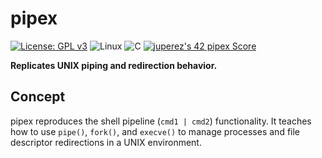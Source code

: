 # pipex

[![License: GPL v3](https://img.shields.io/badge/License-GPLv3-blue.svg?style=for-the-badge)](https://www.gnu.org/licenses/gpl-3.0)
![Linux](https://img.shields.io/badge/Linux-FCC624?style=for-the-badge&logo=linux&logoColor=black)
![C](https://img.shields.io/badge/C-00599C?style=for-the-badge&logo=c&logoColor=white)
[![juperez's 42 pipex Score](https://badge.nimon.fr/api/v2/cmae8x59h3770401p8yt4vzme5/project/3721755)](https://github.com/Nimon77/badge42)

**Replicates UNIX piping and redirection behavior.**

## Concept

pipex reproduces the shell pipeline (`cmd1 | cmd2`) functionality. It teaches how to use `pipe()`, `fork()`, and `execve()` to manage processes and file descriptor redirections in a UNIX environment.
